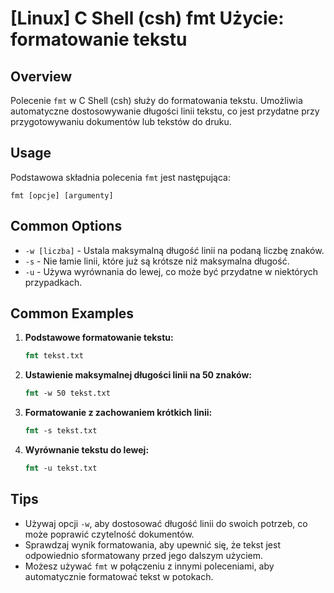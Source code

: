 # [Linux] C Shell (csh) fmt Użycie: formatowanie tekstu

## Overview
Polecenie `fmt` w C Shell (csh) służy do formatowania tekstu. Umożliwia automatyczne dostosowywanie długości linii tekstu, co jest przydatne przy przygotowywaniu dokumentów lub tekstów do druku.

## Usage
Podstawowa składnia polecenia `fmt` jest następująca:

```
fmt [opcje] [argumenty]
```

## Common Options
- `-w [liczba]` - Ustala maksymalną długość linii na podaną liczbę znaków.
- `-s` - Nie łamie linii, które już są krótsze niż maksymalna długość.
- `-u` - Używa wyrównania do lewej, co może być przydatne w niektórych przypadkach.

## Common Examples
1. **Podstawowe formatowanie tekstu:**
   ```csh
   fmt tekst.txt
   ```

2. **Ustawienie maksymalnej długości linii na 50 znaków:**
   ```csh
   fmt -w 50 tekst.txt
   ```

3. **Formatowanie z zachowaniem krótkich linii:**
   ```csh
   fmt -s tekst.txt
   ```

4. **Wyrównanie tekstu do lewej:**
   ```csh
   fmt -u tekst.txt
   ```

## Tips
- Używaj opcji `-w`, aby dostosować długość linii do swoich potrzeb, co może poprawić czytelność dokumentów.
- Sprawdzaj wynik formatowania, aby upewnić się, że tekst jest odpowiednio sformatowany przed jego dalszym użyciem.
- Możesz używać `fmt` w połączeniu z innymi poleceniami, aby automatycznie formatować tekst w potokach.